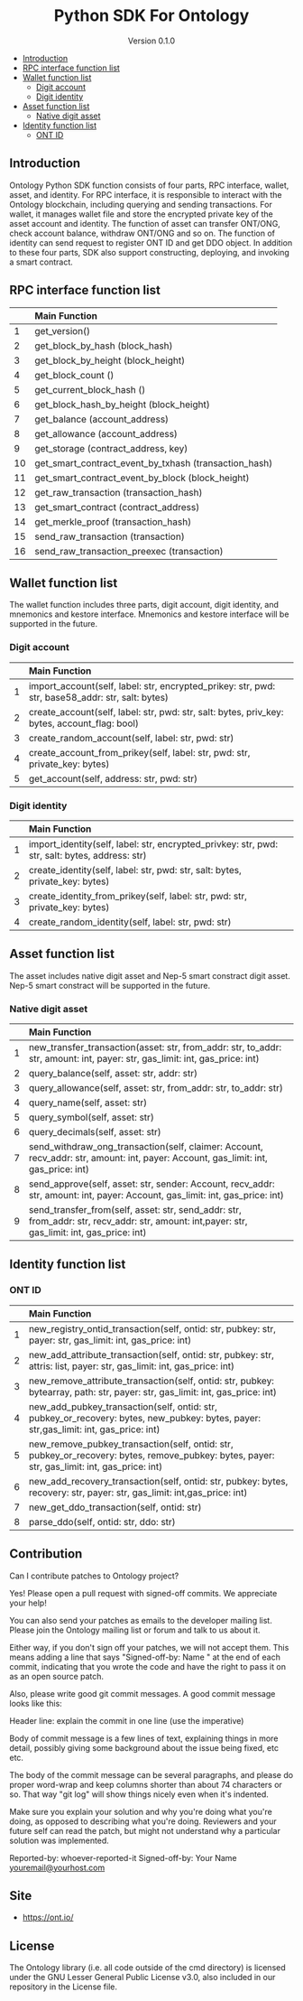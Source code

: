 <h1 align="center">Python SDK For Ontology</h1>

<p align="center" class="version">Version 0.1.0</p>

- [Introduction](#introduction)
- [RPC interface function list](#rpc-interface-function-list)
- [Wallet function list](#wallet-function-list)
  - [Digit account](#digit-account)
  - [Digit identity](#digit-identity)
- [Asset function list](#asset-function-list)
  - [Native digit asset](#native-digit-asset)
- [Identity function list](#identity-function-list)
  - [ONT ID](#ont-id)


## Introduction
Ontology Python SDK function consists of four parts, RPC interface, wallet, asset, and identity. For RPC interface, it is responsible to interact with the Ontology blockchain, including querying and sending transactions. For wallet, it manages wallet file and store the encrypted private key of the asset account and identity. The function of asset can transfer ONT/ONG, check account balance, withdraw ONT/ONG and so on. The function of identity can send request to register ONT ID and get DDO object. In addition to these four parts, SDK also support constructing, deploying, and invoking a smart contract. 



## RPC interface function list


 |     | Main   Function |     
 |:-----|:--------|
 |   1 | get_version()              |  
 |    2 | get_block_by_hash (block_hash)                    |  
 |    3 | get_block_by_height (block_height)                   |  
 |    4 | get_block_count ()               |  
 |    5 | get_current_block_hash ()                 |  
 |    6 | get_block_hash_by_height (block_height)                    |  
 |    7 | get_balance (account_address)            |                             
 |    8 | get_allowance (account_address)  |  
 |   9 | get_storage (contract_address, key)              |  
 |   10 | get_smart_contract_event_by_txhash (transaction_hash)  |  
 |   11 | get_smart_contract_event_by_block (block_height)               |  
 |   12 | get_raw_transaction (transaction_hash)         |  
 |   13 | get_smart_contract (contract_address)     | 
 |   14 | get_merkle_proof (transaction_hash)   |  
 |   15 | send_raw_transaction (transaction)    |  
 |  16 | send_raw_transaction_preexec (transaction)  | 


## Wallet function list

The wallet function includes three parts, digit account, digit identity, and mnemonics and kestore interface. Mnemonics and kestore interface will be supported in the future.
 
### Digit account

 |     | Main   Function |    
 |:-----|:--------|
|   1 | import_account(self, label: str, encrypted_prikey: str, pwd: str, base58_addr: str, salt: bytes)   |   
|   2 | create_account(self, label: str, pwd: str, salt: bytes, priv_key: bytes, account_flag: bool)   |
|   3 | create_random_account(self, label: str, pwd: str)|   
|   4 | create_account_from_prikey(self, label: str, pwd: str, private_key: bytes)    |   
|   5 | get_account(self, address: str, pwd: str)    |   


### Digit identity

 |     | Main   Function |       
 |:-----|:--------|
|   1 | import_identity(self, label: str, encrypted_privkey: str, pwd: str, salt: bytes, address: str) |   
|   2 | create_identity(self, label: str, pwd: str, salt: bytes, private_key: bytes)          |   
|   3 | create_identity_from_prikey(self, label: str, pwd: str, private_key: bytes)       |   
 |  4 | create_random_identity(self, label: str, pwd: str)           |    

   
## Asset function list

The asset includes native digit asset and Nep-5 smart constract digit asset. Nep-5 smart constract will be supported in the future.

### Native digit asset


 |     | Main   Function |         
 |:-----|:--------|
 |    1 | new_transfer_transaction(asset: str, from_addr: str, to_addr: str, amount: int, payer: str, gas_limit: int, gas_price: int)   |  
 |   2 | query_balance(self, asset: str, addr: str)                                                     |  
 |   3 | query_allowance(self, asset: str, from_addr: str, to_addr: str)                                      |  
 |   4 | query_name(self, asset: str)    |  
 |   5 | query_symbol(self, asset: str) |  
 |   6 | query_decimals(self, asset: str)                                                                   |  
 |   7 | send_withdraw_ong_transaction(self, claimer: Account, recv_addr: str, amount: int, payer: Account, gas_limit: int, gas_price: int) |                                                              
 |   8 | send_approve(self, asset: str, sender: Account, recv_addr: str, amount: int, payer: Account, gas_limit: int, gas_price: int) |                                                                       
 |   9 | send_transfer_from(self, asset: str, send_addr: str, from_addr: str, recv_addr: str, amount: int,payer: str, gas_limit: int, gas_price: int)|         
 
## Identity function list 

### ONT ID

 |     | Main   Function |          
 |:-----|:--------|
 |   1 | new_registry_ontid_transaction(self, ontid: str, pubkey: str, payer: str, gas_limit: int, gas_price: int)      |
|    2 | new_add_attribute_transaction(self, ontid: str, pubkey: str, attris: list, payer: str, gas_limit: int, gas_price: int)  |  
|    3 | new_remove_attribute_transaction(self, ontid: str, pubkey: bytearray, path: str, payer: str, gas_limit: int, gas_price: int) |  
 |   4 | new_add_pubkey_transaction(self, ontid: str, pubkey_or_recovery: bytes, new_pubkey: bytes, payer: str,gas_limit: int, gas_price: int)      |  
 |   5 | new_remove_pubkey_transaction(self, ontid: str, pubkey_or_recovery: bytes, remove_pubkey: bytes, payer: str, gas_limit: int, gas_price: int)                       |  
 |   6 | new_add_recovery_transaction(self, ontid: str, pubkey: bytes, recovery: str, payer: str, gas_limit: int,gas_price: int)    | 
 |   7 | new_get_ddo_transaction(self, ontid: str)      |                                                                                                 
 |   8 | parse_ddo(self, ontid: str, ddo: str)                 | 
                                                                                                   


## Contribution

Can I contribute patches to Ontology project?

Yes! Please open a pull request with signed-off commits. We appreciate your help!

You can also send your patches as emails to the developer mailing list.
Please join the Ontology mailing list or forum and talk to us about it.

Either way, if you don't sign off your patches, we will not accept them.
This means adding a line that says "Signed-off-by: Name <email>" at the
end of each commit, indicating that you wrote the code and have the right
to pass it on as an open source patch.

Also, please write good git commit messages.  A good commit message
looks like this:

Header line: explain the commit in one line (use the imperative)

Body of commit message is a few lines of text, explaining things
in more detail, possibly giving some background about the issue
being fixed, etc etc.

The body of the commit message can be several paragraphs, and
please do proper word-wrap and keep columns shorter than about
74 characters or so. That way "git log" will show things
nicely even when it's indented.

Make sure you explain your solution and why you're doing what you're
doing, as opposed to describing what you're doing. Reviewers and your
future self can read the patch, but might not understand why a
particular solution was implemented.

Reported-by: whoever-reported-it
Signed-off-by: Your Name <youremail@yourhost.com>


## Site

* https://ont.io/

## License

The Ontology library (i.e. all code outside of the cmd directory) is licensed under the GNU Lesser General Public License v3.0, also included in our repository in the License file.
